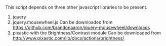 This script depends on three other javascript libraries to be present.

1) jquery
2) jquery.mousewheel.js
   Can be downloaded from https://github.com/brandonaaron/jquery-mousewheel/downloads
3) pixastic with the Brightness/Contrast module
   Can be downloaded from http://www.pixastic.com/lib/docs/actions/brightness/